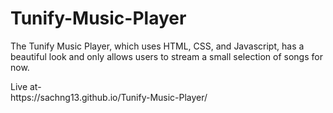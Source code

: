 # Tunify-Music-Player

<P>The Tunify Music Player, which uses HTML, CSS, and Javascript, has a beautiful look and only allows users to stream a small selection of songs for now.</P

<h3>Live at-</h3>
<br>
https://sachng13.github.io/Tunify-Music-Player/
